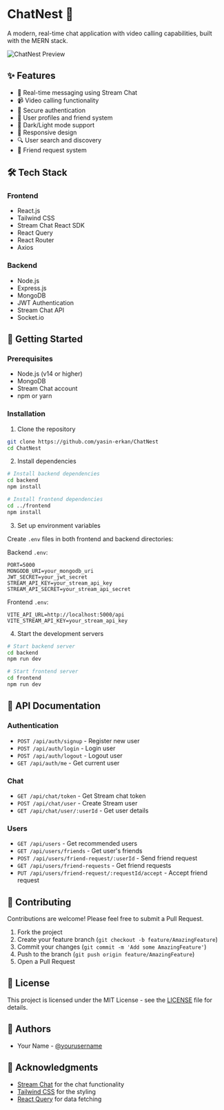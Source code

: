 # ChatNest 🚀

A modern, real-time chat application with video calling capabilities, built with the MERN stack.

![ChatNest Preview](https://i.imgur.com/your-preview-image.png)

## ✨ Features

- 💬 Real-time messaging using Stream Chat
- 📹 Video calling functionality
- 🔐 Secure authentication
- 👥 User profiles and friend system
- 🌙 Dark/Light mode support
- 📱 Responsive design
- 🔍 User search and discovery
- 🤝 Friend request system

## 🛠️ Tech Stack

### Frontend
- React.js
- Tailwind CSS
- Stream Chat React SDK
- React Query
- React Router
- Axios

### Backend
- Node.js
- Express.js
- MongoDB
- JWT Authentication
- Stream Chat API
- Socket.io

## 🚀 Getting Started

### Prerequisites

- Node.js (v14 or higher)
- MongoDB
- Stream Chat account
- npm or yarn

### Installation

1. Clone the repository
```bash
git clone https://github.com/yasin-erkan/ChatNest
cd ChatNest
```

2. Install dependencies
```bash
# Install backend dependencies
cd backend
npm install

# Install frontend dependencies
cd ../frontend
npm install
```

3. Set up environment variables

Create `.env` files in both frontend and backend directories:

Backend `.env`:
```env
PORT=5000
MONGODB_URI=your_mongodb_uri
JWT_SECRET=your_jwt_secret
STREAM_API_KEY=your_stream_api_key
STREAM_API_SECRET=your_stream_api_secret
```

Frontend `.env`:
```env
VITE_API_URL=http://localhost:5000/api
VITE_STREAM_API_KEY=your_stream_api_key
```

4. Start the development servers

```bash
# Start backend server
cd backend
npm run dev

# Start frontend server
cd frontend
npm run dev
```

## 📝 API Documentation

### Authentication
- `POST /api/auth/signup` - Register new user
- `POST /api/auth/login` - Login user
- `POST /api/auth/logout` - Logout user
- `GET /api/auth/me` - Get current user

### Chat
- `GET /api/chat/token` - Get Stream chat token
- `POST /api/chat/user` - Create Stream user
- `GET /api/chat/user/:userId` - Get user details

### Users
- `GET /api/users` - Get recommended users
- `GET /api/users/friends` - Get user's friends
- `POST /api/users/friend-request/:userId` - Send friend request
- `GET /api/users/friend-requests` - Get friend requests
- `PUT /api/users/friend-request/:requestId/accept` - Accept friend request

## 🤝 Contributing

Contributions are welcome! Please feel free to submit a Pull Request.

1. Fork the project
2. Create your feature branch (`git checkout -b feature/AmazingFeature`)
3. Commit your changes (`git commit -m 'Add some AmazingFeature'`)
4. Push to the branch (`git push origin feature/AmazingFeature`)
5. Open a Pull Request

## 📄 License

This project is licensed under the MIT License - see the [LICENSE](LICENSE) file for details.

## 👥 Authors

- Your Name - [@yourusername](https://github.com/yourusername)

## 🙏 Acknowledgments

- [Stream Chat](https://getstream.io/chat/) for the chat functionality
- [Tailwind CSS](https://tailwindcss.com/) for the styling
- [React Query](https://tanstack.com/query) for data fetching
